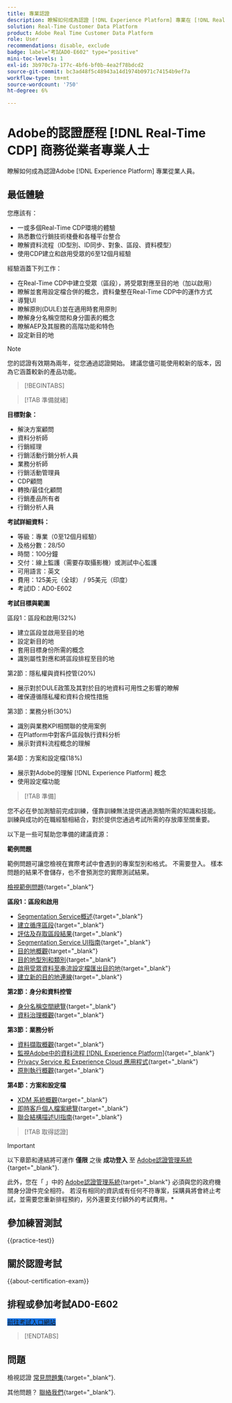 ```yaml
---
title: 專業認證
description: 瞭解如何成為認證 [!DNL Experience Platform] 專業在 [!DNL Real-Time Customer Data Platform]
solution: Real-Time Customer Data Platform
product: Adobe Real Time Customer Data Platform
role: User
recommendations: disable, exclude
badge: label="考試AD0-E602" type="positive"
mini-toc-levels: 1
exl-id: 3b970c7a-177c-4bf6-bf0b-4ea2f78bdcd2
source-git-commit: bc3ad48f5c48943a14d1974b0971c74154b9ef7a
workflow-type: tm+mt
source-wordcount: '750'
ht-degree: 6%

---
```


# Adobe的認證歷程 [!DNL Real-Time CDP] 商務從業者專業人士

瞭解如何成為認證Adobe [!DNL Experience Platform] 專業從業人員。

## 最低體驗

您應該有：

* 一或多個Real-Time CDP環境的體驗
* 熟悉數位行銷技術棧疊和各種平台整合
* 瞭解資料流程（ID型別、ID同步、對象、區段、資料模型）
* 使用CDP建立和啟用受眾的6至12個月經驗

經驗涵蓋下列工作：

* 在Real-Time CDP中建立受眾（區段），將受眾對應至目的地（加以啟用）
* 瞭解並套用設定檔合併的概念，資料彙整在Real-Time CDP中的運作方式
* 導覽UI
* 瞭解原則(DULE)並在適用時套用原則
* 瞭解身分名稱空間和身分圖表的概念
* 瞭解AEP及其服務的高階功能和特色
* 設定新目的地

>[!NOTE]
>
>您的認證有效期為兩年，從您通過認證開始。 建議您儘可能使用較新的版本，因為它涵蓋較新的產品功能。

>[!BEGINTABS]

>[!TAB 準備就緒]

**目標對象：**

* 解決方案顧問
* 資料分析師
* 行銷經理
* 行銷活動行銷分析人員
* 業務分析師
* 行銷活動管理員
* CDP顧問
* 轉換/最佳化顧問
* 行銷產品所有者
* 行銷分析人員

**考試詳細資料：**

* 等級：專業（0至12個月經驗）
* 及格分數：28/50
* 時間：100分鐘
* 交付：線上監護（需要存取攝影機）或測試中心監護
* 可用語言：英文
* 費用：125美元（全球） / 95美元（印度）
* 考試ID：AD0-E602

**考試目標與範圍**

區段1：區段和啟用(32%)

* 建立區段並啟用至目的地
* 設定新目的地
* 套用目標身份所需的概念
* 識別屬性對應和將區段排程至目的地

第2節：隱私權與資料控管(20%)

* 展示對於DULE政策及其對於目的地資料可用性之影響的瞭解
* 確保遵循隱私權和資料合規性措施

第3節：業務分析(30%)

* 識別與業務KPI相關聯的使用案例
* 在Platform中對客戶區段執行資料分析
* 展示對資料流程概念的理解

第4節：方案和設定檔(18%)

* 展示對Adobe的理解 [!DNL Experience Platform] 概念
* 使用設定檔功能

>[!TAB 準備]

您不必在參加測驗前完成訓練，僅靠訓練無法提供通過測驗所需的知識和技能。 訓練與成功的在職經驗相結合，對於提供您通過考試所需的存放庫至關重要。

以下是一些可幫助您準備的建議資源：

**範例問題**

範例問題可讓您檢視在實際考試中會遇到的專案型別和格式。 不需要登入。 樣本問題的結果不會儲存，也不會預測您的實際測試結果。

[檢視範例問題](https://scorpion.caveon.com/launchpad/ad3-e602-adobe-real-time-cdp-business-practitioner-professional-sample-questions){target="_blank"}

**區段1：區段和啟用**

* [Segmentation Service概述](https://experienceleague.adobe.com/docs/experience-platform/segmentation/home.html?lang=zh-Hant){target="_blank"}
* [建立循序區段](https://experienceleague.adobe.com/docs/platform-learn/tutorials/segments/create-sequential-segments.html){target="_blank"}
* [評估及存取區段結果](https://experienceleague.adobe.com/docs/experience-platform/segmentation/tutorials/evaluate-a-segment.html){target="_blank"}
* [Segmentation Service UI指南](https://experienceleague.adobe.com/docs/experience-platform/segmentation/ui/overview.html#scheduled-segmentation){target="_blank"}
* [目的地概觀](https://experienceleague.adobe.com/docs/experience-platform/destinations/home.html?lang=zh-Hant){target="_blank"}
* [目的地型別和類別](https://experienceleague.adobe.com/docs/experience-platform/destinations/destination-types.html){target="_blank"}
* [啟用受眾資料至串流設定檔匯出目的地](https://experienceleague.adobe.com/docs/experience-platform/destinations/ui/activate/activate-streaming-profile-destinations.html){target="_blank"}
* [建立新的目的地連線](https://experienceleague.adobe.com/docs/experience-platform/destinations/ui/connect-destination.html){target="_blank"}

**第2節：身分和資料控管**

* [身分名稱空間總覽](https://experienceleague.adobe.com/docs/experience-platform/identity/namespaces.html?lang=zh-Hant){target="_blank"}
* [資料治理概觀](https://experienceleague.adobe.com/docs/experience-platform/data-governance/home.html?lang=zh-Hant){target="_blank"}

**第3節：業務分析**

* [資料擷取概觀](https://experienceleague.adobe.com/docs/experience-platform/ingestion/home.html?lang=zh-Hant){target="_blank"}
* [監視Adobe中的資料流程 [!DNL Experience Platform]](https://experienceleague.adobe.com/docs/platform-learn/tutorials/monitoring/data-monitoring.html){target="_blank"}
* [Privacy Service 和 Experience Cloud 應用程式](https://experienceleague.adobe.com/docs/experience-platform/privacy/experience-cloud-apps.html){target="_blank"}
* [原則執行概觀](https://experienceleague.adobe.com/docs/experience-platform/data-governance/enforcement/overview.html){target="_blank"}

**第4節：方案和設定檔**

* [XDM 系統概觀](https://experienceleague.adobe.com/docs/experience-platform/xdm/home.html?lang=zh-Hant){target="_blank"}
* [即時客戶個人檔案總覽](https://experienceleague.adobe.com/docs/experience-platform/rtcdp/profile/profile-overview.html){target="_blank"}
* [聯合結構描述UI指南](https://experienceleague.adobe.com/docs/experience-platform/profile/union-schemas/union-schema.html){target="_blank"}

>[!TAB 取得認證]

>[!IMPORTANT]
>
>以下章節和連結將可運作 **僅限**  之後 **成功登入** 至 [Adobe認證管理系統](https://www.certmetrics.com/adobe){target="_blank"}.
>
>此外，您在「 」中的 [Adobe認證管理系統](https://www.certmetrics.com/adobe){target="_blank"} 必須與您的政府機關身分證件完全相符。 若沒有相同的資訊或有任何不符專案，採購員將會終止考試，並需要您重新排程預約，另外還要支付額外的考試費用。*

## 參加練習測試

{{practice-test}}

## 關於認證考試

{{about-certification-exam}}

## 排程或參加考試AD0-E602

<a href="https://www.certmetrics.com/adobe/candidate/examity_sso.aspx?eid=AD0-E602" target="_blank" class="spectrum-Button spectrum-Button--fill spectrum-Button--accent spectrum-Button--sizeM is-margin-bottom-big-big at-element-click-tracking" style="background-color:#1473E6">

<span class="spectrum-Button-label has-no-wrap">
   前往考試入口網站
</span>
</a>

>[!ENDTABS]

## 問題

檢視認證 [常見問題集](https://experienceleague.adobe.com/docs/certification/certification/faq.html){target="_blank"}.

其他問題？ [聯絡我們](mailto:certif@adobe.com){target="_blank"}.
